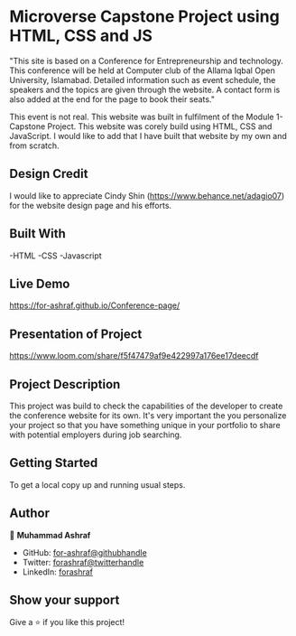 # Microverse Capstone Project using HTML, CSS and JS 

"This site is based on a Conference for Entrepreneurship and technology. This conference will be held at Computer club of the Allama Iqbal Open University, Islamabad. Detailed information such as event schedule, the speakers and the topics are given through the website. A contact form is also added at the end for the page to book their seats."

This event is not real. This website was built in fulfilment of the Module 1- Capstone Project. This website was corely build using HTML, CSS and JavaScript. I would like to add that I have built that website by my own and from scratch.

## Design Credit

I would like to appreciate Cindy Shin (https://www.behance.net/adagio07) for the website design page and his efforts. 

## Built With

-HTML
-CSS
-Javascript


## Live Demo

https://for-ashraf.github.io/Conference-page/

## Presentation of Project

https://www.loom.com/share/f5f47479af9e422997a176ee17deecdf

## Project Description

This project was build to check the capabilities of the developer to create the conference website for its own. It's very important the you personalize your project so that you have something unique in your portfolio to share with potential employers during job searching.

## Getting Started

To get a local copy up and running usual steps.


## Author
👤 **Muhammad Ashraf**

- GitHub: [for-ashraf@githubhandle](https://github.com/githubhandle)
- Twitter: [forashraf@twitterhandle](https://twitter.com/twitterhandle)
- LinkedIn: [forashraf](https://linkedin.com/in/linkedinhandle)



## Show your support

Give a ⭐️ if you like this project!
